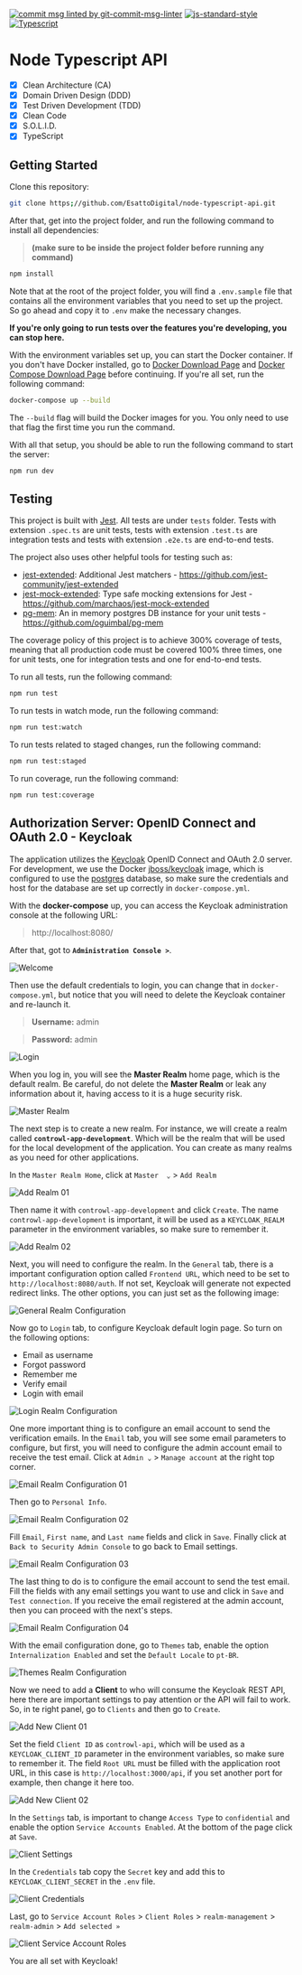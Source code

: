 [![commit msg linted by git-commit-msg-linter](https://badgen.net/badge/git-commit-msg-linter/3.0.0/yellow)](https://www.npmjs.com/package/git-commit-msg-linter)
[![js-standard-style](https://img.shields.io/badge/code%20style-standard-brightgreen.svg)](http://standardjs.com)
[![Typescript](https://img.shields.io/badge/TypeScript-007ACC?style=flat&logo=typescript&logoColor=white)](https://www.typescriptlang.org/)

# Node Typescript API

- [x] Clean Architecture (CA)
- [x] Domain Driven Design (DDD)
- [x] Test Driven Development (TDD)
- [x] Clean Code
- [x] S.O.L.I.D.
- [x] TypeScript

## Getting Started

Clone this repository:

```bash
git clone https;//github.com/EsattoDigital/node-typescript-api.git
```

After that, get into the project folder, and run the following command to install all dependencies:

> **(make sure to be inside the project folder before running any command)**

```bash
npm install
```

Note that at the root of the project folder, you will find a `.env.sample` file that contains all the environment variables that you need to set up the project. So go ahead and copy it to `.env` make the necessary changes.

**If you're only going to run tests over the features you're developing, you can stop here.**

With the environment variables set up, you can start the Docker container. If you don't have Docker installed, go to [Docker Download Page](https://docs.docker.com/engine/install/) and [Docker Compose Download Page](https://docs.docker.com/compose/install/) before continuing. If you're all set, run the following command:

```bash
docker-compose up --build
```

The `--build` flag will build the Docker images for you. You only need to use that flag the first time you run the command.

With all that setup, you should be able to run the following command to start the server:

```bash
npm run dev
```

## Testing

This project is built with [Jest](https://jestjs.io/). All tests are under `tests` folder. Tests with extension
`.spec.ts` are unit tests, tests with extension `.test.ts` are integration tests and tests with extension `.e2e.ts`
are end-to-end tests.

The project also uses other helpful tools for testing such as:

* [jest-extended](https://www.npmjs.com/package/jest-extended): Additional Jest matchers - https://github.com/jest-community/jest-extended
* [jest-mock-extended](https://www.npmjs.com/package/jest-mock-extended): Type safe mocking extensions for Jest - https://github.com/marchaos/jest-mock-extended
* [pg-mem](https://www.npmjs.com/package/pg-mem): An in memory postgres DB instance for your unit tests - https://github.com/oguimbal/pg-mem

The coverage policy of this project is to achieve 300% coverage of tests, meaning that all production code must be
covered 100% three times, one for unit tests, one for integration tests and one for end-to-end tests.

To run all tests, run the following command:

```bash
npm run test
```

To run tests in watch mode, run the following command:

```bash
npm run test:watch
```

To run tests related to staged changes, run the following command:

```bash
npm run test:staged
```

To run coverage, run the following command:

```bash
npm run test:coverage
```

## Authorization Server: OpenID Connect and OAuth 2.0 - Keycloak

The application utilizes the [Keycloak](https://www.keycloak.org/) OpenID Connect and OAuth 2.0 server. For development,
we use the Docker [jboss/keycloak](https://hub.docker.com/r/jboss/keycloak/) image, which is configured to use the
[postgres](https://www.postgresql.org/) database, so make sure the credentials and host for the database are set up
correctly in `docker-compose.yml`.

With the **docker-compose** up, you can access the Keycloak administration console at the following URL:

> http://localhost:8080/

After that, got to **`Administration Console >`**.

![Welcome](./docs/keycloak/images/01-welcome.png)

Then use the default credentials to login, you can change that in `docker-compose.yml`, but notice that you will need to
delete the Keycloak container and re-launch it.

> **Username:** admin

> **Password:** admin

![Login](./docs/keycloak/images/02-login.png)

When you log in, you will see the **Master Realm** home page, which is the default realm. Be careful, do not delete the
**Master Realm** or leak any information about it, having access to it is a huge security risk.

![Master Realm](./docs/keycloak/images/03-master-home.png)

The next step is to create a new realm. For instance, we will create a realm called **`controwl-app-development`**.
Which will be the realm that will be used for the local development of the application. You can create as many realms
as you need for other applications.

In the `Master Realm Home`, click at `Master  ⌄` > `Add Realm`

![Add Realm 01](./docs/keycloak/images/04-add-realm-01.png)

Then name it with `controwl-app-development` and click `Create`. The name `controwl-app-development` is important,
it will be used as a `KEYCLOAK_REALM` parameter in the environment variables, so make sure to remember it.

![Add Realm 02](./docs/keycloak/images/05-add-realm-02.png)

Next, you will need to configure the realm. In the `General` tab, there is a important configuration option called
`Frontend URL`, which need to be set to `http://localhost:8080/auth`. If not set, Keycloak will generate not expected
redirect links. The other options, you can just set as the following image:

![General Realm Configuration](./docs/keycloak/images/06-general-realm-configuration.png)

Now go to `Login` tab, to configure Keycloak default login page. So turn on the following options:

- Email as username
- Forgot password
- Remember me
- Verify email
- Login with email

![Login Realm Configuration](./docs/keycloak/images/07-login-realm-configuration.png)

One more important thing is to configure an email account to send the verification emails. In the `Email` tab, you
will see some email parameters to configure, but first, you will need to configure the admin account email to receive
the test email. Click at `Admin ⌄` > `Manage account` at the right top corner.

![Email Realm Configuration 01](./docs/keycloak/images/08-email-realm-configuration-01.png)

Then go to `Personal Info`.

![Email Realm Configuration 02](./docs/keycloak/images/08-email-realm-configuration-02.png)

Fill `Email`, `First name`, and `Last name` fields and click in `Save`. Finally click at `Back to Security Admin Console`
to go back to Email settings.

![Email Realm Configuration 03](./docs/keycloak/images/08-email-realm-configuration-03.png)

The last thing to do is to configure the email account to send the test email. Fill the fields with any email settings
you want to use and click in `Save` and `Test connection`. If you receive the email registered at the admin account,
then you can proceed with the next's steps.

![Email Realm Configuration 04](./docs/keycloak/images/08-email-realm-configuration-04.png)

With the email configuration done, go to `Themes` tab, enable the option `Internalization Enabled` and set the
`Default Locale` to `pt-BR`.

![Themes Realm Configuration](./docs/keycloak/images/09-themes-realm-configuration.png)

Now we need to add a **Client** to who will consume the Keycloak REST API, here there are important settings to pay
attention or the API will fail to work. So, in te right panel, go to `Clients` and then go to `Create`.

![Add New Client 01](./docs/keycloak/images/10-add-new-client-01.png)

Set the field `Client ID` as `controwl-api`, which will be used as a `KEYCLOAK_CLIENT_ID` parameter in the environment
variables, so make sure to remember it. The field `Root URL` must be filled with the application root URL, in this case
is `http://localhost:3000/api`, if you set another port for example, then change it here too.

![Add New Client 02](./docs/keycloak/images/10-add-new-client-02.png)

In the `Settings` tab, is important to change `Access Type` to `confidential` and enable the option
`Service Accounts Enabled`. At the bottom of the page click at `Save`.

![Client Settings](./docs/keycloak/images/12-client-settings.png)

In the `Credentials` tab copy the `Secret` key and add this to `KEYCLOAK_CLIENT_SECRET` in the `.env` file.

![Client Credentials](./docs/keycloak/images/11-client-credentials.png)

Last, go to `Service Account Roles` > `Client Roles` > `realm-management` > `realm-admin` > `Add selected »`

![Client Service Account Roles](./docs/keycloak/images/13-client-service-account-roles.png)

You are all set with Keycloak!
